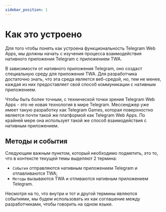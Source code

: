 ```yaml
---
sidebar_position: 1
---
```


# Как это устроено

Для того чтобы понять как устроена функциональность Telegram Web Apps, мы должны 
начать с изучения процесса взаимодействия нативного приложения Telegram с 
приложением TWA.

В зависимости от нативного приложения Telegram, оно создаст специальную среду 
для приложения TWA. Для разработчика достаточно
знать, что эта среда является веб-средой, но, тем не менее, каждая из них
предоставляет свой способ коммуникации с нативным приложением.

Чтобы быть более точным, с технической точки зрения Telegram Web Apps - это не 
новая технология в мире Telegram. Мессенджер уже имеет такую разработку как
Telegram Games, которая поверхностно является почти такой же платформой как
Telegram Web Apps. По крайней мере она использует такой же способ 
взаимодействия с нативным приложением.

## Методы и события

Следующим важным пунктом, который необходимо подметить, это то, что в контексте
текущей темы выделяют 2 термина:

- `События` отправляются нативным приложением Telegram и отлавливаются TWA;
- `Методы` вызываются TWA и отливаются нативным приложением Telegram.

Несмотря на то, что внутри и тот и другой термины являются событиями, мы будем
использовать их как соглашение между разработчиками, чтобы говорить на одном 
языке.
